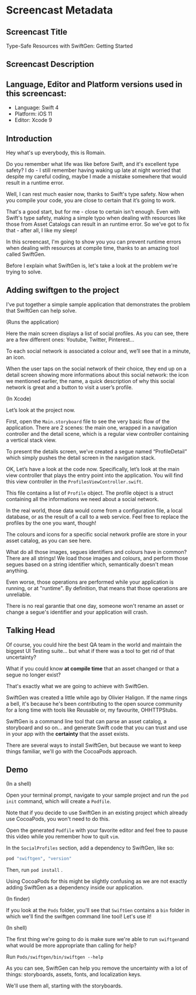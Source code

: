 # Screencast Metadata

## Screencast Title
Type-Safe Resources with SwiftGen: Getting Started

## Screencast Description

## Language, Editor and Platform versions used in this screencast:

* Language: Swift 4
* Platform: iOS 11
* Editor: Xcode 9

## Introduction
Hey what's up everybody, this is Romain.

Do you remember what life was like before Swift, and it's excellent type safety? I do - I still remember having waking up late at night worried that despite my careful coding, maybe I made a mistake somewhere that would result in a runtime error.

Well, I can rest much easier now, thanks to Swift's type safety. Now when you compile your code, you are close to certain that it’s going to work.

That's a good start, but for me - close to certain isn't enough. Even with Swift's type safety, making a simple typo when dealing with resources like those from Asset Catalogs can result in an runtime error. So we've got to fix that - after all, I like my sleep!

In this screencast, I'm going to show you you can prevent runtime errors when dealing with resources at compile time, thanks to an amazing tool called SwiftGen.

Before I explain what SwiftGen is, let's take a look at the problem we're trying to solve.

## Adding swiftgen to the project

I've put together a simple sample application that demonstrates the problem that SwiftGen can help solve.

(Runs the application)

Here the main screen displays a list of social profiles. As you can see, there are a few different ones: Youtube, Twitter, Pinterest…

To each social network is associated a colour and, we’ll see that in a minute, an icon.

When the user taps on the social network of their choice, they end up on a detail screen showing more informations about this social network: the icon we mentioned earlier, the name, a quick description of why this social network is great and a button to visit a user’s profile.

(In Xcode)

Let’s look at the project now.

First, open the `Main.storyboard` file to see the very basic flow of the application. There are 2 scenes: the main one, wrapped in a navigation controller and the detail scene, which is a regular view controller containing a vertical stack view.

To present the details screen, we’ve created a segue named “ProfileDetail” which simply pushes the detail screen in the navigation stack.

OK, Let’s have a look at the code now. Specifically, let’s look at the main view controller that plays the entry point into the application. You will find this view controller in the `ProfilesViewController.swift`.

This file contains a list of `Profile` object. The profile object is a struct containing all the informations we need about a social network.

In the real world, those data would come from a configuration file, a local database, or as the result of a call to a web service. Feel free to replace the profiles by the one you want, though!

The colours and icons for a specific social network profile are store in your asset catalog, as you can see here.

What do all those images, segues identifiers and colours have in common? There are all strings! We load those images and colours, and perform those segues based on a string identifier which, semantically doesn't mean anything.

Even worse, those operations are performed while your application is running, or at "runtime". By definition, that means that those operations are unreliable.

There is no real garantie that one day, someone won't rename an asset or change a segue's identifier and your application will crash.

## Talking Head

Of course, you could hire the best QA team in the world and maintain the biggest UI Testing suite...  but what if there was a tool to get rid of that uncertainty?

What if you could know **at compile time** that an asset changed or that a segue no longer exist?

That's exactly what we are going to achieve with SwiftGen.

SwiftGen was created a little while ago by Olivier Haligon. If the name rings a bell, it's because he's been contributing to the open source community for a long time with tools like Reusable or, my favourite, OHHTTPStubs.

SwiftGen is a command line tool that can parse an asset catalog, a storyboard and so on... and generate Swift code that you can trust and use in your app with the **certainty** that the asset exists.

There are several ways to install SwiftGen, but because we want to keep things familiar, we'll go with the CocoaPods approach.

## Demo

(In a shell)

Open your terminal prompt, navigate to your sample project and run the `pod init` command, which will create a `Podfile`.

Note that if you decide to use SwiftGen in an existing project which already use CocoaPods, you won't need to do this.

Open the generated `Podfile` with your favorite editor and feel free to pause this video while you remember how to quit `vim`.

In the `SocialProfiles` section, add a dependency to SwiftGen, like so:

```ruby
pod "swiftgen", "version"
```

Then, run `pod install` .

Using CocoaPods for this might be slightly confusing as we are not exactly adding SwiftGen as a dependency inside our application.

(In finder)

If you look at the `Pods` folder, you'll see that `SwiftGen` contains a `bin` folder in which we'll find the swiftgen command line tool! Let's use it!

(In shell)

The first thing we're going to do is make sure we're able to run `swiftgen`and what would be more appropriate than calling for help?

Run `Pods/swiftgen/bin/swiftgen --help`

As you can see, SwiftGen can help you remove the uncertainty with a lot of things: storyboards, assets, fonts, and localization keys.

We'll use them all, starting with the storyboards.
